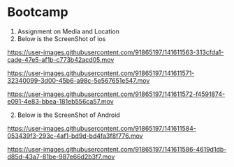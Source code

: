 # Bootcamp
1. Assignment on Media and Location
2. Below is the ScreenShot of ios


https://user-images.githubusercontent.com/91865197/141611563-313cfda1-cade-47e5-af1b-c773b42acd05.mov



https://user-images.githubusercontent.com/91865197/141611571-32340099-3d00-45b6-a98c-5e567651e547.mov



https://user-images.githubusercontent.com/91865197/141611572-f4591874-e091-4e83-bbea-181eb556ca57.mov



2. Below is the ScreenShot of Android


https://user-images.githubusercontent.com/91865197/141611584-053439f3-293c-4af1-bd9d-bd4fa3f8f776.mov



https://user-images.githubusercontent.com/91865197/141611586-4619d1db-d85d-43a7-81be-987e66d2b3f7.mov


